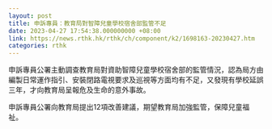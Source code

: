 ```yaml
---
layout: post
title: 申訴專員：教育局對智障兒童學校宿舍部監管不足
date: 2023-04-27 17:54:38.000000000 +08:00
link: https://news.rthk.hk/rthk/ch/component/k2/1698163-20230427.htm
categories: rthk
---
```


申訴專員公署主動調查教育局對資助智障兒童學校宿舍部的監管情況，認為局方由編製日常運作指引、安裝閉路電視要求及巡視等方面均有不足，又發現有學校延誤三年，才向教育局呈報危及生命的意外事故。

申訴專員公署向教育局提出12項改善建議，期望教育局加強監管，保障兒童福祉。

